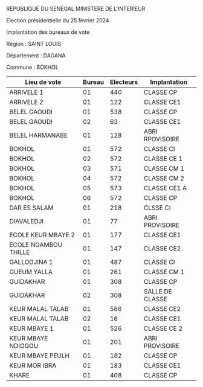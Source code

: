 REPUBLIQUE DU SENEGAL MINISTERE DE L'INTERIEUR

Election présidentielle du 25 février 2024

Implantation des bureaux de vote

Région : SAINT LOUIS

Département : DAGANA

Commune : BOKHOL

| Lieu de vote | Bureau | Electeurs | Implantation |
| - | - | - | - |
| ARRIVELE 1 | 01 | 440 | CLASSE CP |
| ARRIVELE 2 | 01 | 122 | CLASSE CE1 |
| BELEL GAOUDI | 01 | 538 | CLASSE CP |
| BELEL GAOUDI | 02 | 63 | CLASSE CE1 |
| BELEL HARMANABE | 01 | 128 | ABRI RPOVISOIRE |
| BOKHOL | 01 | 572 | CLASSE CI |
| BOKHOL | 02 | 572 | CLASSE CE 1 |
| BOKHOL | 03 | 571 | CLASSE CM 1 |
| BOKHOL | 04 | 572 | CLASSE CM 2 |
| BOKHOL | 05 | 573 | CLASSE CE1 A |
| BOKHOL | 06 | 572 | CLASSE CP |
| DAR ES SALAM | 01 | 218 | CLSSE CI |
| DIAVALEDJI | 01 | 77 | ABRI PROVISOIRE |
| ECOLE KEUR MBAYE 2 | 01 | 177 | CLASSE CE1 |
| ECOLE NGAMBOU THILLE | 01 | 147 | CLASSE CE2 |
| GALLODJINA 1 | 01 | 487 | CLASSE CI |
| GUEUM YALLA | 01 | 261 | CLASSE CM 1 |
| GUIDAKHAR | 01 | 308 | CLASSE CP |
| GUIDAKHAR | 02 | 308 | SALLE DE CLASSE |
| KEUR MALAL TALAB | 01 | 586 | CLASSE CE2 |
| KEUR MALAL TALAB | 02 | 16 | CLASSE CE1 |
| KEUR MBAYE 1 | 01 | 526 | CLASSE CE 2 |
| KEUR MBAYE NDIOGOU | 01 | 201 | ABRI PROVISOIRE |
| KEUR MBAYE PEULH | 01 | 182 | CLASSE CP |
| KEUR MOR IBRA | 01 | 183 | CLASSE CE1 |
| KHARE | 01 | 408 | CLASSE CP |

<!-- PageNumber="1/15" -->
